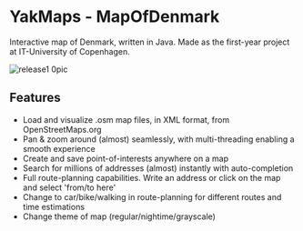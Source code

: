 # YakMaps - MapOfDenmark
Interactive map of Denmark, written in Java. Made as the first-year project at IT-University of Copenhagen. 

![release1 0pic](https://github.itu.dk/storage/user/1028/files/cbc797fa-3a39-11e7-93b2-19464fbe9f37)

## Features
- Load and visualize .osm map files, in XML format, from OpenStreetMaps.org
- Pan & zoom around (almost) seamlessly, with multi-threading enabling a smooth experience
- Create and save point-of-interests anywhere on a map
- Search for millions of addresses (almost) instantly with auto-completion
- Full route-planning capabilities. Write an address or click on the map and select 'from/to here'
- Change to car/bike/walking in route-planning for different routes and time estimations
- Change theme of map (regular/nightime/grayscale)
